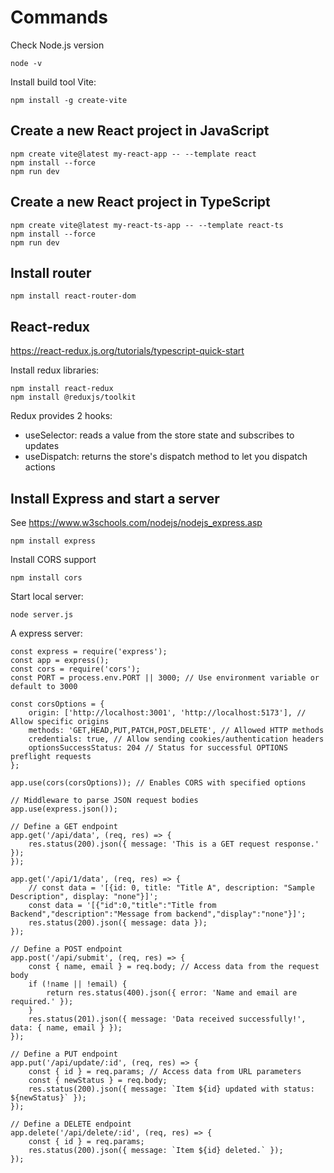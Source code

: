 # Commands

Check Node.js version
```
node -v
```

Install build tool Vite:
```
npm install -g create-vite
```

## Create a new React project in JavaScript

```
npm create vite@latest my-react-app -- --template react
npm install --force
npm run dev
```

## Create a new React project in TypeScript

```
npm create vite@latest my-react-ts-app -- --template react-ts
npm install --force
npm run dev
```

## Install router

```
npm install react-router-dom
```

## React-redux

https://react-redux.js.org/tutorials/typescript-quick-start

Install redux libraries:
```
npm install react-redux
npm install @reduxjs/toolkit
```

Redux provides 2 hooks: 
- useSelector: reads a value from the store state and subscribes to updates
- useDispatch: returns the store's dispatch method to let you dispatch actions


## Install Express and start a server

See https://www.w3schools.com/nodejs/nodejs_express.asp

```
npm install express
```

Install CORS support
```
npm install cors
```

Start local server:
```
node server.js
```

A express server:
```
const express = require('express');
const app = express();
const cors = require('cors');
const PORT = process.env.PORT || 3000; // Use environment variable or default to 3000

const corsOptions = {
    origin: ['http://localhost:3001', 'http://localhost:5173'], // Allow specific origins
    methods: 'GET,HEAD,PUT,PATCH,POST,DELETE', // Allowed HTTP methods
    credentials: true, // Allow sending cookies/authentication headers
    optionsSuccessStatus: 204 // Status for successful OPTIONS preflight requests
};

app.use(cors(corsOptions)); // Enables CORS with specified options

// Middleware to parse JSON request bodies
app.use(express.json());

// Define a GET endpoint
app.get('/api/data', (req, res) => {
    res.status(200).json({ message: 'This is a GET request response.' });
});

app.get('/api/1/data', (req, res) => {
    // const data = '[{id: 0, title: "Title A", description: "Sample Description", display: "none"}]';
    const data = '[{"id":0,"title":"Title from Backend","description":"Message from backend","display":"none"}]';
    res.status(200).json({ message: data });
});

// Define a POST endpoint
app.post('/api/submit', (req, res) => {
    const { name, email } = req.body; // Access data from the request body
    if (!name || !email) {
        return res.status(400).json({ error: 'Name and email are required.' });
    }
    res.status(201).json({ message: 'Data received successfully!', data: { name, email } });
});

// Define a PUT endpoint
app.put('/api/update/:id', (req, res) => {
    const { id } = req.params; // Access data from URL parameters
    const { newStatus } = req.body;
    res.status(200).json({ message: `Item ${id} updated with status: ${newStatus}` });
});

// Define a DELETE endpoint
app.delete('/api/delete/:id', (req, res) => {
    const { id } = req.params;
    res.status(200).json({ message: `Item ${id} deleted.` });
});
```
